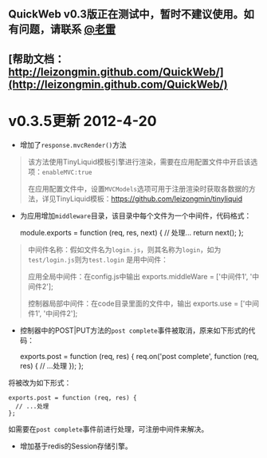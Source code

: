 ## QuickWeb v0.3版正在测试中，暂时不建议使用。如有问题，请联系 [@老雷](http://weibo.com/ucdok)

## [帮助文档：http://leizongmin.github.com/QuickWeb/](http://leizongmin.github.com/QuickWeb/)



v0.3.5更新  2012-4-20
===================

*  增加了`response.mvcRender()`方法
>  该方法使用TinyLiquid模板引擎进行渲染，需要在应用配置文件中开启该选项：`enableMVC:true`
> 
>  在应用配置文件中，设置`MVCModels`选项可用于注册渲染时获取各数据的方法，详见TinyLiquid模板：https://github.com/leizongmin/tinyliquid

*  为应用增加`middleware`目录，该目录中每个文件为一个中间件，代码格式：

    module.exports = function (req, res, next) {
      // 处理...
      return next();
    };
    
>  中间件名称：假如文件名为`login.js`，则其名称为`login`，如为`test/login.js`则为`test.login`
>  是用中间件：
>
>    应用全局中间件：在config.js中输出 exports.middleWare = ['中间件1', '中间件2'];
>
>    控制器局部中间件：在code目录里面的文件中，输出 exports.use = ['中间件1', '中间件2'];

*  控制器中的POST|PUT方法的`post complete`事件被取消，原来如下形式的代码：

    exports.post = function (req, res) {
      req.on('post complete', function (req, res) {
        // ...处理
      });
    };
    
  将被改为如下形式：
   
    exports.post = function (req, res) {
      // ...处理
    };
    
  如需要在`post complete`事件前进行处理，可注册中间件来解决。
  
*  增加基于redis的Session存储引擎。


